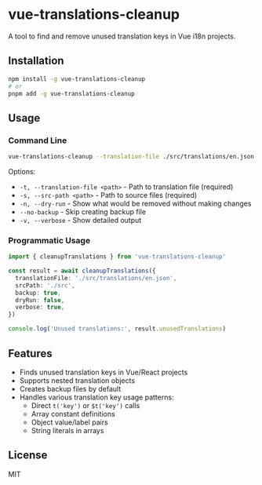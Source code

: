 # vue-translations-cleanup

A tool to find and remove unused translation keys in Vue i18n projects.

## Installation

```bash
npm install -g vue-translations-cleanup
# or
pnpm add -g vue-translations-cleanup
```

## Usage

### Command Line

```bash
vue-translations-cleanup --translation-file ./src/translations/en.json --src-path ./src
```

Options:
- `-t, --translation-file <path>` - Path to translation file (required)
- `-s, --src-path <path>` - Path to source files (required)
- `-n, --dry-run` - Show what would be removed without making changes
- `--no-backup` - Skip creating backup file
- `-v, --verbose` - Show detailed output

### Programmatic Usage

```typescript
import { cleanupTranslations } from 'vue-translations-cleanup'

const result = await cleanupTranslations({
  translationFile: './src/translations/en.json',
  srcPath: './src',
  backup: true,
  dryRun: false,
  verbose: true,
})

console.log('Unused translations:', result.unusedTranslations)
```

## Features

- Finds unused translation keys in Vue/React projects
- Supports nested translation objects
- Creates backup files by default
- Handles various translation key usage patterns:
    - Direct `t('key')` or `$t('key')` calls
    - Array constant definitions
    - Object value/label pairs
    - String literals in arrays

## License

MIT
